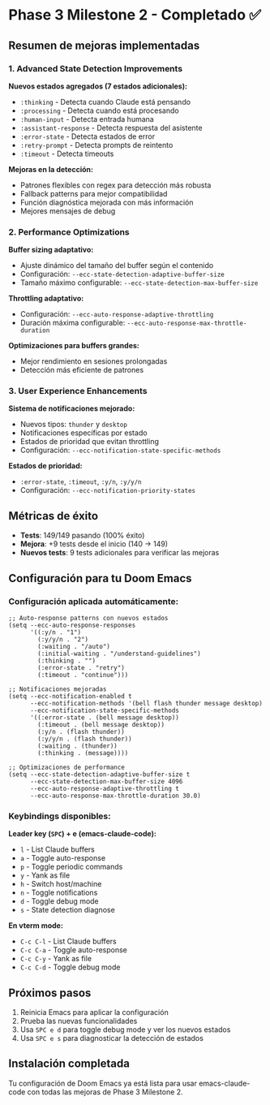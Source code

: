 # Phase 3 Milestone 2 - Completado ✅

## Resumen de mejoras implementadas

### 1. Advanced State Detection Improvements

**Nuevos estados agregados (7 estados adicionales):**
- `:thinking` - Detecta cuando Claude está pensando
- `:processing` - Detecta cuando está procesando 
- `:human-input` - Detecta entrada humana
- `:assistant-response` - Detecta respuesta del asistente
- `:error-state` - Detecta estados de error
- `:retry-prompt` - Detecta prompts de reintento
- `:timeout` - Detecta timeouts

**Mejoras en la detección:**
- Patrones flexibles con regex para detección más robusta
- Fallback patterns para mejor compatibilidad
- Función diagnóstica mejorada con más información
- Mejores mensajes de debug

### 2. Performance Optimizations

**Buffer sizing adaptativo:**
- Ajuste dinámico del tamaño del buffer según el contenido
- Configuración: `--ecc-state-detection-adaptive-buffer-size`
- Tamaño máximo configurable: `--ecc-state-detection-max-buffer-size`

**Throttling adaptativo:**
- Configuración: `--ecc-auto-response-adaptive-throttling`
- Duración máxima configurable: `--ecc-auto-response-max-throttle-duration`

**Optimizaciones para buffers grandes:**
- Mejor rendimiento en sesiones prolongadas
- Detección más eficiente de patrones

### 3. User Experience Enhancements

**Sistema de notificaciones mejorado:**
- Nuevos tipos: `thunder` y `desktop`
- Notificaciones específicas por estado
- Estados de prioridad que evitan throttling
- Configuración: `--ecc-notification-state-specific-methods`

**Estados de prioridad:**
- `:error-state`, `:timeout`, `:y/n`, `:y/y/n`
- Configuración: `--ecc-notification-priority-states`

## Métricas de éxito

- **Tests**: 149/149 pasando (100% éxito)
- **Mejora**: +9 tests desde el inicio (140 → 149)
- **Nuevos tests**: 9 tests adicionales para verificar las mejoras

## Configuración para tu Doom Emacs

### Configuración aplicada automáticamente:

```elisp
;; Auto-response patterns con nuevos estados
(setq --ecc-auto-response-responses
      '((:y/n . "1")
        (:y/y/n . "2")
        (:waiting . "/auto")
        (:initial-waiting . "/understand-guidelines")
        (:thinking . "")
        (:error-state . "retry")
        (:timeout . "continue")))

;; Notificaciones mejoradas
(setq --ecc-notification-enabled t
      --ecc-notification-methods '(bell flash thunder message desktop)
      --ecc-notification-state-specific-methods
      '((:error-state . (bell message desktop))
        (:timeout . (bell message desktop))
        (:y/n . (flash thunder))
        (:y/y/n . (flash thunder))
        (:waiting . (thunder))
        (:thinking . (message))))

;; Optimizaciones de performance
(setq --ecc-state-detection-adaptive-buffer-size t
      --ecc-state-detection-max-buffer-size 4096
      --ecc-auto-response-adaptive-throttling t
      --ecc-auto-response-max-throttle-duration 30.0)
```

### Keybindings disponibles:

**Leader key (`SPC`) + e (emacs-claude-code):**
- `l` - List Claude buffers
- `a` - Toggle auto-response
- `p` - Toggle periodic commands
- `y` - Yank as file
- `h` - Switch host/machine
- `n` - Toggle notifications
- `d` - Toggle debug mode
- `s` - State detection diagnose

**En vterm mode:**
- `C-c C-l` - List Claude buffers
- `C-c C-a` - Toggle auto-response
- `C-c C-y` - Yank as file
- `C-c C-d` - Toggle debug mode

## Próximos pasos

1. Reinicia Emacs para aplicar la configuración
2. Prueba las nuevas funcionalidades
3. Usa `SPC e d` para toggle debug mode y ver los nuevos estados
4. Usa `SPC e s` para diagnosticar la detección de estados

## Instalación completada

Tu configuración de Doom Emacs ya está lista para usar emacs-claude-code con todas las mejoras de Phase 3 Milestone 2.